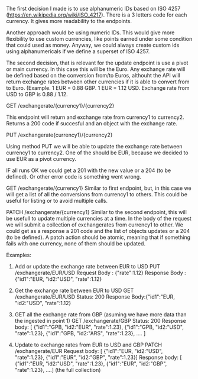 The first decision I made is to use alphanumeric IDs based on ISO 4257 (https://en.wikipedia.org/wiki/ISO_4217). There is a 3 letters code for each currency. It gives more readability to the endpoints. 

Another approach would be using numeric IDs. This would give more flexibility to use custom currencies, like points earned 
under some condition that could used as money. Anyway, we could always create custom ids using alphanumericals if we define 
a superset of ISO 4257.

The second decision, that is relevant for the update endpoint is use a pivot or main currency. In this case this will be the Euro.
Any exchange rate will be defined based on the conversion from/to Euros, althouht the API will return exchange rates between 
other currencies if it is able to convert from to Euro. (Example. 1 EUR = 0.88 GBP. 1 EUR = 1.12 USD. Exchange rate from 
USD to GBP is 0.88 / 1.12. 

GET /exchangerate/{currency1}/{currency2}

This endpoint will return and exchange rate from currency1 to currency2. Returns a 200 code if succesful and an object with the exchange rate.

PUT /exchangerate{currency1}/{currency2}

Using method PUT we will be able to update the exchange rate between currency1 to currency2. One of the should be EUR, because we decided to use EUR as a pivot currency.

IF all runs OK we could get a 201 with the new value or a 204  (to be defined). Or other error code is something went wrong.

GET /exchangerate/{currency1}
Similar to first endpoint, but, in this case we will get a list of all the conversions from currency1 to others. This could be useful for listing or to avoid multiple calls.

PATCH /exchangerate/{currency1}
Similar to the second endpoint, this will be usefull to update multiple currencies at a time. In the body of the request we will submit a collection of exchangerates from currency1 to other. We could get as a response a 201 code and the list of objects updates or a 204 (to be defined). A patch action should be atomic, meaning that if something fails with one currency, none of them should be updated. 

Examples:

1) Add or update the exchange rate between EUR to USD
PUT /exchangerate/EUR/USD
Request Body : {"rate":1.12}
Response Body : {"id1":"EUR, "id2:"USD", "rate":1.12}

2) Get the exchange rate between EUR to USD
GET /exchangerate/EUR/USD
Status: 200
Response Body:{"id1":"EUR, "id2:"USD", "rate":1.12}

3) GET all the exchange rate from GBP (asuming we have more data than the ingested in point 1)
GET /exchangerate/GBP
Status: 200
Response body: [ {"id1":"GPB, "id2:"EUR", "rate":1.23}, {"id1":"GPB, "id2:"USD", "rate":1.23}, {"id1":"GPB, "id2:"ARS", "rate":1.23}, .... ]


4) Update to exchange rates from EUR to USD and GBP
PATCH /exchangerate/EUR
Request body: [ {"id1":"EUR, "id2:"USD", "rate":1.23}, {"id1":"EUR", "id2:"GBP", "rate":1.23}]
Response body: [ {"id1":"EUR, "id2:"USD", "rate":1.23}, {"id1":"EUR", "id2:"GBP", "rate":1.23}, ....] (the full collection)


